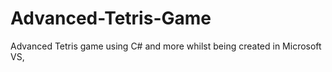 # Advanced-Tetris-Game
Advanced Tetris game using C# and more whilst being created in Microsoft VS,
